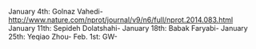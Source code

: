 January 4th: Golnaz Vahedi-http://www.nature.com/nprot/journal/v9/n6/full/nprot.2014.083.html
January 11th: Sepideh Dolatshahi-
January 18th: Babak Faryabi-
January 25th: Yeqiao Zhou-
Feb. 1st: GW-
